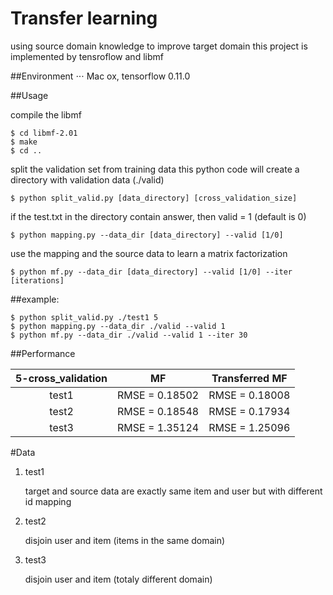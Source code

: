 Transfer learning
====
using source domain knowledge to improve target domain
this project is implemented by tensroflow and libmf

##Environment
⋅⋅⋅ Mac ox, tensorflow 0.11.0

##Usage

compile the libmf 
```
$ cd libmf-2.01
$ make
$ cd ..
```

split the validation set from training data
this python code will create a directory with validation data (./valid)
```
$ python split_valid.py [data_directory] [cross_validation_size]
```

if the test.txt in the directory contain answer, then valid = 1 (default is 0)
```
$ python mapping.py --data_dir [data_directory] --valid [1/0]
```

use the mapping and the source data to learn a matrix factorization
```
$ python mf.py --data_dir [data_directory] --valid [1/0] --iter [iterations]
```

##example:

```
$ python split_valid.py ./test1 5 
$ python mapping.py --data_dir ./valid --valid 1
$ python mf.py --data_dir ./valid --valid 1 --iter 30
```

##Performance

| 5-cross_validation | MF | Transferred MF |
| :---: |:---:| :---:|
| test1 | RMSE = 0.18502 | RMSE = 0.18008 |
| test2 | RMSE = 0.18548 | RMSE = 0.17934 |
| test3 | RMSE = 1.35124 | RMSE = 1.25096 |

#Data

1. test1

   target and source data are exactly same item and user but with different id mapping

2. test2 

   disjoin user and item (items in the same domain)

3. test3 

   disjoin user and item (totaly different domain)



